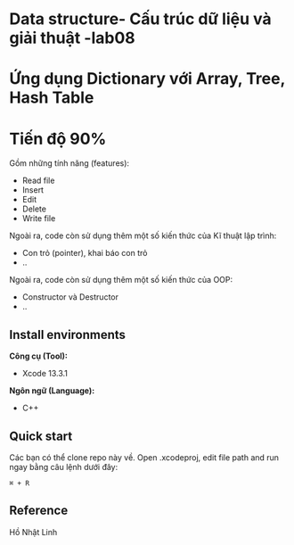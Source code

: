 # Data structure- Cấu trúc dữ liệu và giải thuật -lab08
# Ứng dụng Dictionary với Array, Tree, Hash Table
# Tiến độ 90%
Gồm những tính năng (features): <br>
* Read file
* Insert
* Edit
* Delete
* Write file

Ngoài ra, code còn sử dụng thêm một số kiến thức của Kĩ thuật lập trình: <br>
* Con trỏ (pointer), khai báo con trỏ
* ..

Ngoài ra, code còn sử dụng thêm một số kiến thức của OOP: <br>
* Constructor và Destructor
* ..

## Install environments
**Công cụ (Tool):**<br>
* Xcode 13.3.1<br>

**Ngôn ngữ (Language):**<br>
* C++

## Quick start
Các bạn có thể clone repo này về. Open .xcodeproj, edit file path and run ngay bằng câu lệnh dưới đây:
```
⌘ + R
```

## Reference<br>
Hồ Nhật Linh
